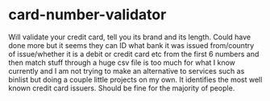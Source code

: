 # card-number-validator
Will validate your credit card, tell you its brand and its length. Could have done more but it seems they can ID what bank it was issued from/country of issue/whether it is a debit or credit card etc from the first 6 numbers and then match stuff through a huge csv file is too much for what I know currently and I am not trying to make an alternative to services such as binlist but doing a couple little projects on my own.
It identifies the most well known credit card issuers. Should be fine for the majority of people.
